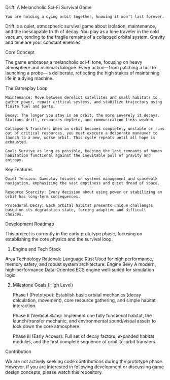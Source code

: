 Drift: A Melancholic Sci-Fi Survival Game

    You are holding a dying orbit together, knowing it won’t last forever.

Drift is a quiet, atmospheric survival game about isolation, maintenance, and the inescapable truth of decay. You play as a lone traveler in the cold vacuum, tending to the fragile remains of a collapsed orbital system. Gravity and time are your constant enemies.

Core Concept

The game embraces a melancholic sci-fi tone, focusing on heavy atmosphere and minimal dialogue. Every action—from patching a hull to launching a probe—is deliberate, reflecting the high stakes of maintaining life in a dying machine.

The Gameplay Loop

    Maintenance: Move between derelict satellites and small habitats to gather power, repair critical systems, and stabilize trajectory using finite fuel and parts.

    Decay: The longer you stay in an orbit, the more severely it decays. Stations drift, resources deplete, and communication links weaken.

    Collapse & Transfer: When an orbit becomes completely unstable or runs out of critical resources, you must execute a desperate maneuver to launch to a new, worse orbit. This cycle repeats until all hope is exhausted.

    Goal: Survive as long as possible, keeping the last remnants of human habitation functional against the inevitable pull of gravity and entropy.

Key Features

    Quiet Tension: Gameplay focuses on systems management and spacewalk navigation, emphasizing the vast emptiness and quiet dread of space.

    Resource Scarcity: Every decision about using power or stabilizing an orbit has long-term consequences.

    Procedural Decay: Each orbital habitat presents unique challenges based on its degradation state, forcing adaptive and difficult choices.

Development Roadmap

This project is currently in the early prototype phase, focusing on establishing the core physics and the survival loop.

1. Engine and Tech Stack

Area	Technology	Rationale
Language	Rust	Used for high performance, memory safety, and robust system architecture.
Engine	Bevy	A modern, high-performance Data-Oriented ECS engine well-suited for simulation logic.

2. Milestone Goals (High Level)

    Phase I (Prototype): Establish basic orbital mechanics (decay calculation, movement), core resource gathering, and simple habitat interaction.

    Phase II (Vertical Slice): Implement one fully functional habitat, the launch/transfer mechanic, and environmental sound/visual assets to lock down the core atmosphere.

    Phase III (Early Access): Full set of decay factors, expanded habitat modules, and the first complete sequence of orbit-to-orbit transfers.

Contribution

We are not actively seeking code contributions during the prototype phase. However, if you are interested in following development or discussing game design concepts, please watch this repository.
